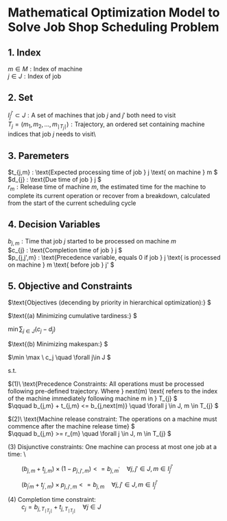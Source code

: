 # Mathematical Optimization Model to Solve Job Shop Scheduling Problem

## 1. Index

$m \in M : \text{Index of machine}$ \
$j \in J : \text{Index of job}$

## 2. Set

$I_{j}^{j'} \subset J : \text{A set of machines that job } j \text{ and } j' \text{ both need to visit}$\
$T_{j} = (m_1, m_2, ..., m_{\mid T_{j}\mid} ) : \text{Trajectory, an ordered set containing machine indices that job } j \text{ needs to visit}$\

## 3. Paremeters

$t_{j,m} : \text{Expected processing time of job } j \text{ on machine } m $\
$d_{j} : \text{Due time of job } j $\
$r_{m} : \text{Release time of machine } m \text{, the estimated time for the machine to complete its current operation or recover from a breakdown, calculated from the start of the current scheduling cycle}$

## 4. Decision Variables

$b_{j,m} : \text{Time that job } j \text{ started to be processed on machine } m$\
$c_{j} : \text{Completion time of job } j $\
$p_{j,j',m} : \text{Precedence variable, equals 0 if job } j \text{ is processed on machine } m \text{ before job } j' $

## 5. Objective and Constraints

$\text{Objectives (decending by priority in hierarchical optimization):} $

$\text{(a) Minimizing cumulative tardiness:} $

$\min \displaystyle \sum_{j \in J}\left({c_j - d_j} \right)$

$\text{(b) Minimizing makespan:} $

$\min \max \ c_j \quad \forall j\in J $

$\text{s.t.}$

$(1)\ \text{Precedence Constraints: All operations must be processed following pre-defined trajectory. Where } next(m) \text{ refers to the index of the machine immediately following machine m in } T_{j} $\
$\qquad b_{j,m} + t_{j,m} <= b_{j,next(m)} \quad \forall j \in J, m \in T_{j} $

$(2)\ \text{Machine release constraint: The operations on a machine must commence after the machine release time} $\
$\qquad b_{j,m} >= r_{m} \quad \forall j \in J, m \in T_{j} $

$(3)\ \text{Disjunctive constraints: One machine can process at most one job at a time: }$\

$\qquad \left( b_{j,m} + t_{j,m} \right) \times \left( 1 - p_{j,j',m} \right) <= b_{j,m^{'}} \quad \forall j, j' \in J, m \in I_{j}^{j'}$

$\qquad \left( b_{j^{'}m} + t_{j^{'},m} \right) \times p_{j,j',m} <= b_{j,m} \quad \forall j, j' \in J, m \in I_{j}^{j'}$

$(4)\ \text{Completion time constraint: }$\
$\qquad c_{j} = b_{j,T_{\mid T_{j}\mid}} + t_{j,T_{\mid T_{j}\mid}} \quad \forall j \in J$
